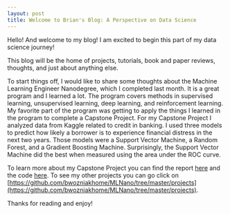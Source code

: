 ```yaml
---
layout: post
title: Welcome to Brian's Blog: A Perspective on Data Science
---
```


Hello! And welcome to my blog! I am excited to begin this part of my data science journey! 

This blog will be the home of projects, tutorials, book and paper reviews, thoughts, and just about anything else. 

To start things off, I would like to share some thoughts about the Machine Learning Engineer Nanodegree, which I completed last month. It is a great program and I learned a lot. The program covers methods in supervised learning, unsupervised learning, deep learning, and reinforcement learning. My favorite part of the program was getting to apply the things I learned in the program to complete a Capstone Project. For my Capstone Project I analyzed data from Kaggle related to credit in banking. I used three models to predict how likely a borrower is to experience financial distress in the next two years. Those models were a Support Vector Machine, a Random Forest, and a Gradient Boosting Machine. Surprisingly, the Support Vector Machine did the best when measured using the area under the ROC curve. 

To learn more about my Capstone Project you can find the report [here](https://github.com/bwozniakhome/MLNano/blob/master/projects/capstone/Capstone_Proposal.pdf) and the code [here](https://github.com/bwozniakhome/MLNano/blob/master/projects/capstone/Capstone%20Project.ipynb). To see my other projects you can go click on [https://github.com/bwozniakhome/MLNano/tree/master/projects](https://github.com/bwozniakhome/MLNano/tree/master/projects).

Thanks for reading and enjoy! 
